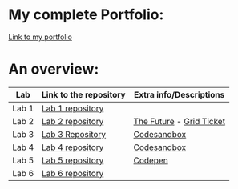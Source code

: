 # My complete Portfolio:
[Link to my portfolio](https://github.com/NickBevers/2imd-webtechadvanced-portfolio)

# An overview:
Lab | Link to the repository | Extra info/Descriptions
----|------------------------|----------------------------
Lab 1| [Lab 1 repository](https://github.com/NickBevers/2imd-webtechadvanced-portfolio/tree/main/lab1-git)| 
Lab 2| [Lab 2 repository](https://github.com/NickBevers/2imd-webtechadvanced-portfolio/tree/main/lab2)|  [The Future](https://codesandbox.io/s/thefuturenickbevers-3bs4z) - [Grid Ticket](https://codesandbox.io/s/gridticketnickbevers-0xuc6)
Lab 3| [Lab 3 Repository](https://github.com/NickBevers/2imd-webtechadvanced-portfolio/tree/main/lab3)| [Codesandbox](https://codesandbox.io/s/lab3nickbevers-mhutx)
Lab 4| [Lab 4 repository](https://github.com/NickBevers/2imd-webtechadvanced-portfolio/tree/main/lab4) | [Codesandbox](https://codesandbox.io/s/lab-4-nick-bevers-ws6wg)
Lab 5| [Lab 5 repository](https://github.com/NickBevers/2imd-webtechadvanced-portfolio/tree/main/Lab5) | [Codepen](https://codepen.io/QNick9/pen/OJbYXqO)
Lab 6| [Lab 6 repository](https://github.com/NickBevers/Lab6)